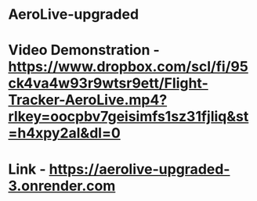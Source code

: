 # AeroLive-upgraded
# Video Demonstration - https://www.dropbox.com/scl/fi/95ck4va4w93r9wtsr9ett/Flight-Tracker-AeroLive.mp4?rlkey=oocpbv7geisimfs1sz31fjliq&st=h4xpy2al&dl=0


# Link - https://aerolive-upgraded-3.onrender.com

